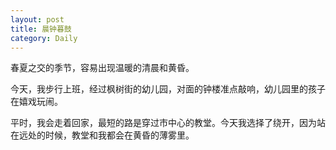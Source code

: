 ```yaml
---
layout: post
title: 晨钟暮鼓
category: Daily
---
```


春夏之交的季节，容易出现温暖的清晨和黄昏。 

今天，我步行上班，经过枫树街的幼儿园，对面的钟楼准点敲响，幼儿园里的孩子在嬉戏玩闹。  

平时，我会走着回家，最短的路是穿过市中心的教堂。今天我选择了绕开，因为站在远处的时候，教堂和我都会在黄昏的薄雾里。      



